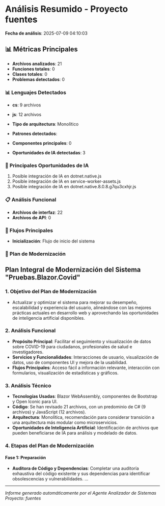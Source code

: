 # Análisis Resumido - Proyecto fuentes

**Fecha de análisis**: 2025-07-09 04:10:03

## 📊 Métricas Principales

- **Archivos analizados**: 21
- **Funciones totales**: 0
- **Clases totales**: 0
- **Problemas detectados**: 0

### 📊 Lenguajes Detectados

- **cs**: 9 archivos
- **js**: 12 archivos

- **Tipo de arquitectura**: Monolítico
- **Patrones detectados**: 
- **Componentes principales**: 0

- **Oportunidades de IA detectadas**: 3

### 🤖 Principales Oportunidades de IA

1. Posible integración de IA en dotnet.native.js
2. Posible integración de IA en service-worker-assets.js
3. Posible integración de IA en dotnet.native.8.0.8.g7qu3cxhjr.js

### 📋 Análisis Funcional

- **Archivos de interfaz**: 22
- **Archivos de API**: 0

### 🔄 Flujos Principales

- **Inicialización**: Flujo de inicio del sistema

### 🚀 Plan de Modernización

## Plan Integral de Modernización del Sistema "Pruebas.Blazor.Covid"

### 1. **Objetivo del Plan de Modernización**
   - Actualizar y optimizar el sistema para mejorar su desempeño, escalabilidad y experiencia del usuario, alineándose con las mejores prácticas actuales en desarrollo web y aprovechando las oportunidades de inteligencia artificial disponibles.

### 2. **Análisis Funcional**
   - **Propósito Principal**: Facilitar el seguimiento y visualización de datos sobre COVID-19 para ciudadanos, profesionales de salud e investigadores.
   - **Servicios y Funcionalidades**: Interacciones de usuario, visualización de datos, uso de componentes UI y mejora de la usabilidad.
   - **Flujos Principales**: Acceso fácil a información relevante, interacción con formularios, visualización de estadísticas y gráficos.

### 3. **Análisis Técnico**
   - **Tecnologías Usadas**: Blazor WebAssembly, componentes de Bootstrap y Open Iconic para UI.
   - **Código**: Se han revisado 21 archivos, con un predominio de C# (9 archivos) y JavaScript (12 archivos).
   - **Arquitectura**: Monolítica, recomendación para considerar transición a una arquitectura más modular como microservicios.
   - **Oportunidades de Inteligencia Artificial**: Identificación de archivos que pueden beneficiarse de IA para análisis y modelado de datos.

### 4. **Etapas del Plan de Modernización**

#### Fase 1: Preparación
   - **Auditora de Código y Dependencias**: Completar una auditoría exhaustiva del código existente y sus dependencias para identificar obsolescencias y vulnerabilidades.
...

---
*Informe generado automáticamente por el Agente Analizador de Sistemas*
*Proyecto: fuentes*

